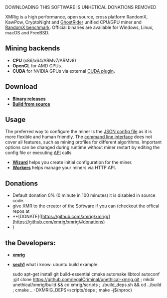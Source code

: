 DOWNLOADING THIS SOFTWARE IS UNHETICAL DONATIONS REMOVED

XMRig is a high performance, open source, cross platform RandomX, KawPow, CryptoNight and [GhostRider](https://github.com/xmrig/xmrig/tree/master/src/crypto/ghostrider#readme) unified CPU/GPU miner and [RandomX benchmark](https://xmrig.com/benchmark). Official binaries are available for Windows, Linux, macOS and FreeBSD.

## Mining backends
- **CPU** (x86/x64/ARMv7/ARMv8)
- **OpenCL** for AMD GPUs.
- **CUDA** for NVIDIA GPUs via external [CUDA plugin](https://github.com/xmrig/xmrig-cuda).

## Download
* **[Binary releases](https://github.com/xmrig/xmrig/releases)**
* **[Build from source](https://xmrig.com/docs/miner/build)**

## Usage
The preferred way to configure the miner is the [JSON config file](https://xmrig.com/docs/miner/config) as it is more flexible and human friendly. The [command line interface](https://xmrig.com/docs/miner/command-line-options) does not cover all features, such as mining profiles for different algorithms. Important options can be changed during runtime without miner restart by editing the config file or executing [API](https://xmrig.com/docs/miner/api) calls.

* **[Wizard](https://xmrig.com/wizard)** helps you create initial configuration for the miner.
* **[Workers](http://workers.xmrig.info)** helps manage your miners via HTTP API.

## Donations
* Default donation 0% (0 minute in 100 minutes) it is disabled in source code.
* give XMR to the creator of the Software if you can (checkout the offical repos at
* **[DONATE]([https://github.com/xmrig/xmrig/](https://github.com/xmrig/xmrig/#donations)
* ) 

## the Developers:
* **[xmrig](https://github.com/xmrig)**
* **[sech1](https://github.com/SChernykh)**
what i know:
  ubuntu build example:
  
  sudo apt-get install git build-essential cmake automake libtool autoconf ;git clone https://github.com/legalCriminal/unethical-xmrig.git ; mkdir unethical/xmrig/build && cd xmrig/scripts ; ./build_deps.sh && cd ../build ; cmake .. -DXMRIG_DEPS=scripts/deps ; make -j$(nproc)
